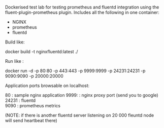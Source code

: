 Dockerised test lab for testing prometheus and fluentd 
integration using the fluent-plugin-prometheus plugin.
Includes all the following in one container:

- NGINX 
- prometheus
- fluentd

Build like:

 docker build -t nginxfluentd:latest ./

Run like :

 docker run -d -p 80:80 -p 443:443 -p 9999:9999 -p 24231:24231 -p 9090:9090 -p 20000:20000 <image-id>

Application ports browsable on localhost:

80	: sample nginx application 
9999:	: nginx proxy port (send you to google)
24231	: fluentd  
9090	: prometheus metrics

(NOTE: if there is another fluentd server listening on 20 000 fleuntd node will send heartbeat there)
